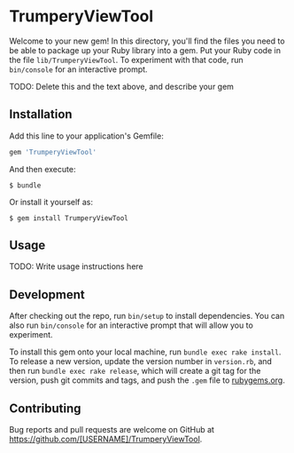 # TrumperyViewTool

Welcome to your new gem! In this directory, you'll find the files you need to be able to package up your Ruby library into a gem. Put your Ruby code in the file `lib/TrumperyViewTool`. To experiment with that code, run `bin/console` for an interactive prompt.

TODO: Delete this and the text above, and describe your gem

## Installation

Add this line to your application's Gemfile:

```ruby
gem 'TrumperyViewTool'
```

And then execute:

    $ bundle

Or install it yourself as:

    $ gem install TrumperyViewTool

## Usage

TODO: Write usage instructions here

## Development

After checking out the repo, run `bin/setup` to install dependencies. You can also run `bin/console` for an interactive prompt that will allow you to experiment.

To install this gem onto your local machine, run `bundle exec rake install`. To release a new version, update the version number in `version.rb`, and then run `bundle exec rake release`, which will create a git tag for the version, push git commits and tags, and push the `.gem` file to [rubygems.org](https://rubygems.org).

## Contributing

Bug reports and pull requests are welcome on GitHub at https://github.com/[USERNAME]/TrumperyViewTool.
